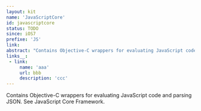 ```yaml
---
layout: kit
name: 'JavaScriptCore'
id: javascriptcore
status: TODO
since: iOS7
prefixe: 'JS'
link: 
abstract: "Contains Objective-C wrappers for evaluating JavaScript code and parsing JSON. See JavaScript Core Framework."
links__:
 - link:
     name: 'aaa'
     url: bbb
     description: 'ccc'
---
```


Contains Objective-C wrappers for evaluating JavaScript code and parsing JSON. See JavaScript Core Framework.
